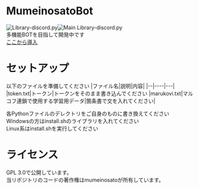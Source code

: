 # MumeinosatoBot
![Library-discord.py](https://img.shields.io/badge/Python-3.8.1-3778ae?logo=Python&logoColor=ffffff)![Main Library-discord.py](https://img.shields.io/badge/Main%20Library-discord.py-fecc34?logo=pypi&logoColor=ffffff)<br>
多機能BOTを目指して開発中です<br>
[ここから導入](https://discord.com/api/oauth2/authorize?client_id=729668738877620255&permissions=8&scope=bot%20applications.commands)

# セットアップ
以下のファイルを準備してください
|ファイル名|説明|内容|
|--|----|---|
|token.txt|トークン|トークンをそのまま書き込んでください
|marukovi.txt|マルコフ連鎖で使用する学習用データ|箇条書で文を入れてください|

各Pythonファイルのデレクトリをご自身のものに書き換えてください<br>
Windowsの方はinstall.shのライブラリを入れてください<br>
Linux系はinstall.shを実行してください

# ライセンス
GPL 3.0で公開しています。<br>当リポジトリのコードの著作権はmumeinosatoが所有しています。